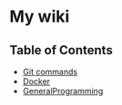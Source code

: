 # My wiki

## Table of Contents

- [Git commands](git-commands.md)
- [Docker](Docker.md)
- [GeneralProgramming](generalProgramming.md)
